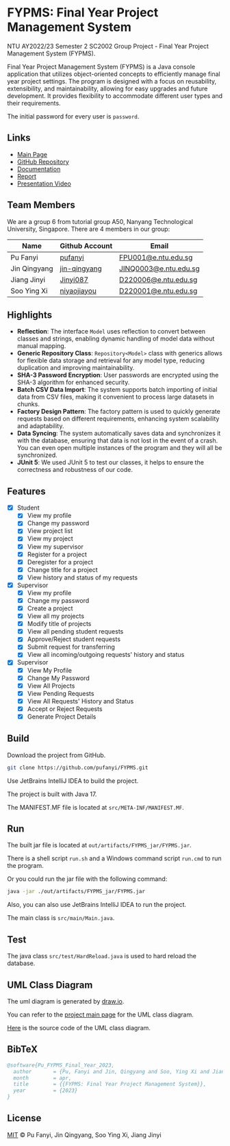 # FYPMS: Final Year Project Management System

NTU AY2022/23 Semester 2 SC2002 Group Project - Final Year Project Management System (FYPMS).

Final Year Project Management System (FYPMS) is a Java console application that utilizes object-oriented concepts to efficiently manage final year project settings. The program is designed with a focus on reusability, extensibility, and maintainability, allowing for easy upgrades and future development. It provides flexibility to accommodate different user types and their requirements.

The initial password for every user is `password`.

## Links

- [Main Page](https://pufanyi.github.io/FYPMS)
- [GitHub Repository](https://github.com/pufanyi/FYPMS)
- [Documentation](https://pufanyi.github.io/FYPMS/docs)
- [Report](docs/report)
- [Presentation Video](https://youtu.be/8FikWzfHlLA)

## Team Members

We are a group 6 from tutorial group A50, Nanyang Technological University, Singapore. There are 4 members in our group:

| Name         | Github Account                                  | Email                 |
|--------------|-------------------------------------------------|-----------------------|
| Pu Fanyi     | [pufanyi](https://github.com/pufanyi)           | [FPU001@e.ntu.edu.sg](mailto:FPU001@e.ntu.edu.sg) |
| Jin Qingyang | [jin-qingyang](https://github.com/jin-qingyang) | [JINQ0003@e.ntu.edu.sg](mailto:JINQ0003@e.ntu.edu.sg) |
| Jiang Jinyi  | [Jinyi087](https://github.com/Jinyi087)         | [D220006@e.ntu.edu.sg](mailto:D220006@e.ntu.edu.sg) |
| Soo Ying Xi  | [niyaojiayou](https://github.com/niyaojiayou)   | [D220001@e.ntu.edu.sg](mailto:D220001@e.ntu.edu.sg)  |

## Highlights

- **Reflection**: The interface `Model` uses reflection to convert between classes and strings, enabling dynamic handling of model data without manual mapping.
- **Generic Repository Class**: `Repository<Model>` class with generics allows for flexible data storage and retrieval for any model type, reducing duplication and improving maintainability.
- **SHA-3 Password Encryption**: User passwords are encrypted using the SHA-3 algorithm for enhanced
security.
- **Batch CSV Data Import**: The system supports batch importing of initial data from CSV files, making it convenient to process large datasets in chunks.
- **Factory Design Pattern**: The factory pattern is used to quickly generate requests based on different requirements, enhancing system scalability and adaptability.
- **Data Syncing**: The system automatically saves data and synchronizes it with the database, ensuring that data is not lost in the event of a crash. You can even open multiple instances of the program and they will all be synchronized.
- **JUnit 5**: We used JUnit 5 to test our classes, it helps to ensure the correctness and robustness of our code.

## Features

- [x] Student
  - [x] View my profile
  - [x] Change my password
  - [x] View project list
  - [x] View my project
  - [x] View my supervisor
  - [x] Register for a project
  - [x] Deregister for a project
  - [x] Change title for a project
  - [x] View history and status of my requests
- [x] Supervisor
  - [x] View my profile
  - [x] Change my password
  - [x] Create a project
  - [x] View all my projects
  - [x] Modify title of projects
  - [x] View all pending student requests
  - [x] Approve/Reject student requests
  - [x] Submit request for transferring
  - [x] View all incoming/outgoing requests' history and status
- [x] Supervisor
  - [x] View My Profile
  - [x] Change My Password
  - [x] View All Projects
  - [x] View Pending Requests
  - [x] View All Requests' History and Status
  - [x] Accept or Reject Requests
  - [x] Generate Project Details

## Build

Download the project from GitHub.

```bash
git clone https://github.com/pufanyi/FYPMS.git
```

Use JetBrains IntelliJ IDEA to build the project.

The project is built with Java 17.

The MANIFEST.MF file is located at `src/META-INF/MANIFEST.MF`.

## Run

The built jar file is located at `out/artifacts/FYPMS_jar/FYPMS.jar`.

There is a shell script `run.sh` and a Windows command script `run.cmd` to run the program.

Or you could run the jar file with the following command:

```bash
java -jar ./out/artifacts/FYPMS_jar/FYPMS.jar
```

Also, you can also use JetBrains IntelliJ IDEA to run the project.

The main class is `src/main/Main.java`.

## Test

The java class `src/test/HardReload.java` is used to hard reload the database.

## UML Class Diagram

The uml diagram is generated by [draw.io](https://draw.io/).

You can refer to the [project main page](https://pufanyi.github.io/FYPMS) for the UML class diagram.

[Here](umls) is the source code of the UML class diagram.

## BibTeX

```bibtex
@software{Pu_FYPMS_Final_Year_2023,
  author       = {Pu, Fanyi and Jin, Qingyang and Soo, Ying Xi and Jiang, Jinyi},
  month        = apr,
  title        = {{FYPMS: Final Year Project Management System}},
  year         = {2023}
}
```

## License

[MIT](LICENSE) © Pu Fanyi, Jin Qingyang, Soo Ying Xi, Jiang Jinyi
